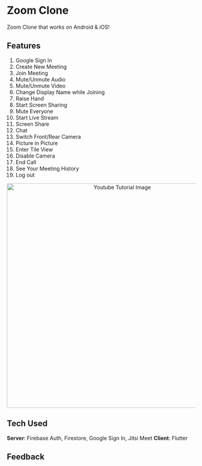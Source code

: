 # Zoom Clone

Zoom Clone that works on Android & iOS! 

## Features
1. Google Sign In
2. Create New Meeting
3. Join Meeting
4. Mute/Unmute Audio
5. Mute/Unmute Video
6. Change Display Name while Joining
7. Raise Hand
8. Start Screen Sharing
9. Mute Everyone
10. Start Live Stream
11. Screen Share
12. Chat
13. Switch Front/Rear Camera
14. Picture in Picture
15. Enter Tile View
16. Disable Camera
17. End Call
18. See Your Meeting History
19. Log out



<p align="center">
  <img width="600" src="https://github.com/RivaanRanawat/flutter-zoom-clone/blob/master/screenshot.png" alt="Youtube Tutorial Image">
</p>

## Tech Used
**Server**: Firebase Auth, Firestore, Google Sign In, Jitsi Meet
**Client**: Flutter
    
## Feedback


